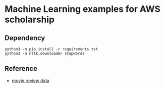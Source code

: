 # Machine Learning examples for AWS scholarship

## Dependency

```
python3 -m pip install -r requirements.txt
python3 -m nltk.downloader stopwords
```

## Reference

- [movie review data](https://raw.githubusercontent.com/jbrownlee/Datasets/master/review_polarity.tar.gz)
